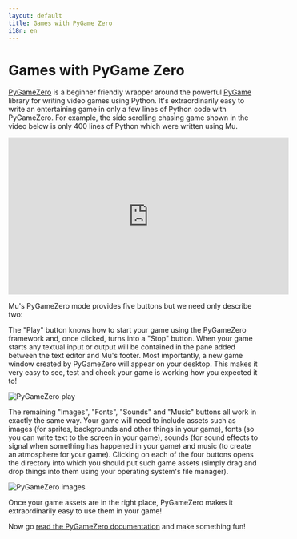 ```yaml
---
layout: default
title: Games with PyGame Zero 
i18n: en
---
```


# Games with PyGame Zero

[PyGameZero](https://pygame-zero.readthedocs.io/en/stable/) is a beginner
friendly wrapper around the powerful [PyGame](http://pygame.org/)
library for writing video games using Python. It's extraordinarily easy to
write an entertaining game in only a few lines of Python code with PyGameZero.
For example, the side scrolling chasing game shown in the video below is only
400 lines of Python which were written using Mu.

<div class="embed-responsive embed-responsive-16by9">
<iframe width="560" height="315" src="https://www.youtube-nocookie.com/embed/N29pWtNhpqY?rel=0" frameborder="0" allow="autoplay; encrypted-media" allowfullscreen></iframe>
</div>

Mu's PyGameZero mode provides five buttons but we need only describe two:

The "Play" button knows how to start your game using the PyGameZero framework
and, once clicked, turns into a "Stop" button. When your game starts any
textual input or output will be contained in the pane added between the
text editor and Mu's footer. Most importantly, a new game window created by
PyGameZero will appear on your desktop. This makes it very easy to see, test
and check your game is working how you expected it to!

<div class="row">
  <img src="/img/en/tutorials/pgzero_play.gif" alt="PyGameZero play" class="img-responsive center-block img-rounded movie"/>
  <br/>
</div>

The remaining "Images", "Fonts", "Sounds" and "Music" buttons all work in
exactly the same way. Your game will need to include assets such as images (for
sprites, backgrounds and other things in your game), fonts (so you can write
text to the screen in your game), sounds (for sound effects to signal when
something has happened in your game) and music (to create an atmosphere for
your game). Clicking on each of the four buttons opens the directory into which
you should put such game assets (simply drag and drop things into them using
your operating system's file manager).

<div class="row">
  <img src="/img/en/tutorials/pgzero_images.gif" alt="PyGameZero images" class="img-responsive center-block img-rounded movie"/>
  <br/>
</div>

Once your game assets are in the right place, PyGameZero makes it
extraordinarily easy to use them in your game!

Now go [read the PyGameZero documentation](https://pygame-zero.readthedocs.io/en/stable/) and make something fun!
